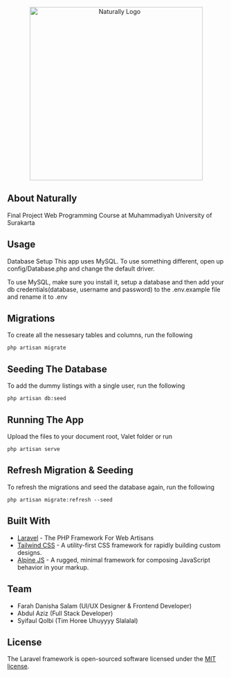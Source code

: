 <p align="center"><img src="https://github.com/syifaulqolbii/naturally/blob/development/public/images/logo.png" width="400" alt="Naturally Logo"></p>

## About Naturally

Final Project Web Programming Course at Muhammadiyah University of Surakarta
## Usage
Database Setup
This app uses MySQL. To use something different, open up config/Database.php and change the default driver.

To use MySQL, make sure you install it, setup a database and then add your db credentials(database, username and password) to the .env.example file and rename it to .env
## Migrations

To create all the nessesary tables and columns, run the following
```
php artisan migrate
```
## Seeding The Database
To add the dummy listings with a single user, run the following
```
php artisan db:seed
```

## Running The App

Upload the files to your document root, Valet folder or run
```
php artisan serve
```

## Refresh Migration & Seeding
To refresh the migrations and seed the database again, run the following
```
php artisan migrate:refresh --seed
```


## Built With
- [Laravel](https://laravel.com/) - The PHP Framework For Web Artisans
- [Tailwind CSS](https://tailwindcss.com/) - A utility-first CSS framework for rapidly building custom designs.
- [Alpine JS](https://alpinejs.dev/) - A rugged, minimal framework for composing JavaScript behavior in your markup.


## Team

- Farah Danisha Salam (UI/UX Designer & Frontend Developer)
- Abdul Aziz (Full Stack Developer)
- Syifaul Qolbi (Tim Horee Uhuyyyy Slalalal)

## License

The Laravel framework is open-sourced software licensed under the [MIT license](https://opensource.org/licenses/MIT).
